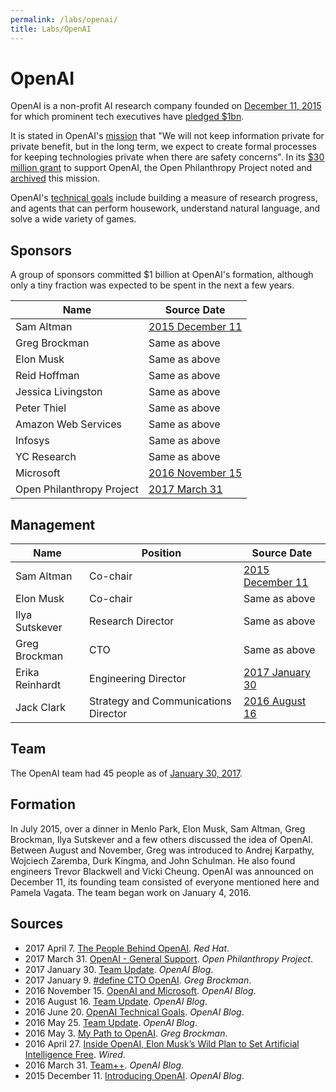 ```yaml
---
permalink: /labs/openai/
title: Labs/OpenAI
---
```


# OpenAI

OpenAI is a non-profit AI research company founded on [December 11, 2015](https://blog.openai.com/introducing-openai/) for which prominent tech executives have [pledged $1bn](http://www.bbc.com/news/technology-35082344).

It is stated in OpenAI's [mission](https://openai.com/about/#mission) that "We will not keep information private for private benefit, but in the long term, we expect to create formal processes for keeping technologies private when there are safety concerns". In its [$30 million grant](http://www.openphilanthropy.org/focus/global-catastrophic-risks/potential-risks-advanced-artificial-intelligence/openai-general-support) to support OpenAI, the Open Philanthropy Project noted and [archived](http://files.openphilanthropy.org/files/Grants/OpenAI/OpenAI_Mission.pdf) this mission.

OpenAI's [technical goals](https://blog.openai.com/openai-technical-goals/) include building a measure of research progress, and agents that can perform housework, understand natural language, and solve a wide variety of games.

## Sponsors

A group of sponsors committed $1 billion at OpenAI's formation, although only a tiny fraction was expected to be spent in the next a few years.

| Name                      | Source Date                                                     |
| ------------------------- | --------------------------------------------------------------- |
| Sam Altman                | [2015 December 11](https://blog.openai.com/introducing-openai/) |
| Greg Brockman             | Same as above |
| Elon Musk                 | Same as above |
| Reid Hoffman              | Same as above |
| Jessica Livingston        | Same as above |
| Peter Thiel               | Same as above |
| Amazon Web Services       | Same as above |
| Infosys                   | Same as above |
| YC Research               | Same as above |
| Microsoft                 | [2016 November 15](https://blog.openai.com/openai-and-microsoft/) |
| Open Philanthropy Project | [2017 March 31](http://www.openphilanthropy.org/focus/global-catastrophic-risks/potential-risks-advanced-artificial-intelligence/openai-general-support) |

## Management

| Name            | Position                             | Source Date                                                     |
| --------------- | ------------------------------------ | --------------------------------------------------------------- |
| Sam Altman      | Co-chair                             | [2015 December 11](https://blog.openai.com/introducing-openai/) |
| Elon Musk       | Co-chair                             | Same as above |
| Ilya Sutskever  | Research Director                    | Same as above |
| Greg Brockman   | CTO                                  | Same as above |
| Erika Reinhardt | Engineering Director                 | [2017 January 30](https://blog.openai.com/team-update-january/) |
| Jack Clark      | Strategy and Communications Director | [2016 August 16](https://blog.openai.com/team-update-august/)   |

## Team

The OpenAI team had 45 people as of [January 30, 2017](https://blog.openai.com/team-update-january/).

## Formation

In July 2015, over a dinner in Menlo Park, Elon Musk, Sam Altman, Greg Brockman, Ilya Sutskever and a few others discussed the idea of OpenAI. Between August and November, Greg was introduced to Andrej Karpathy, Wojciech Zaremba, Durk Kingma, and John Schulman. He also found engineers Trevor Blackwell and Vicki Cheung. OpenAI was announced on December 11, its founding team consisted of everyone mentioned here and Pamela Vagata. The team began work on January 4, 2016.

## Sources

* 2017 April 7. [The People Behind OpenAI](https://www.redhat.com/en/open-source-stories/ai-revolutionaries/people-behind-openai). *Red Hat*.
* 2017 March 31. [OpenAI - General Support](http://www.openphilanthropy.org/focus/global-catastrophic-risks/potential-risks-advanced-artificial-intelligence/openai-general-support). *Open Philanthropy Project*.
* 2017 January 30. [Team Update](https://blog.openai.com/team-update-january/). *OpenAI Blog*.
* 2017 January 9. [#define CTO OpenAI](https://blog.gregbrockman.com/define-cto-openai). *Greg Brockman*.
* 2016 November 15. [OpenAI and Microsoft](https://blog.openai.com/openai-and-microsoft/). *OpenAI Blog*.
* 2016 August 16. [Team Update](https://blog.openai.com/team-update-august/). *OpenAI Blog*.
* 2016 June 20. [OpenAI Technical Goals](https://blog.openai.com/openai-technical-goals/). *OpenAI Blog*.
* 2016 May 25. [Team Update](https://blog.openai.com/team-update/). *OpenAI Blog*.
* 2016 May 3. [My Path to OpenAI](https://blog.gregbrockman.com/my-path-to-openai). *Greg Brockman*.
* 2016 April 27. [Inside OpenAI, Elon Musk’s Wild Plan to Set Artificial Intelligence Free](https://www.wired.com/2016/04/openai-elon-musk-sam-altman-plan-to-set-artificial-intelligence-free/). *Wired*.
* 2016 March 31. [Team++](https://blog.openai.com/team-plus-plus/). *OpenAI Blog*.
* 2015 December 11. [Introducing OpenAI](https://blog.openai.com/introducing-openai/). *OpenAI Blog*.
